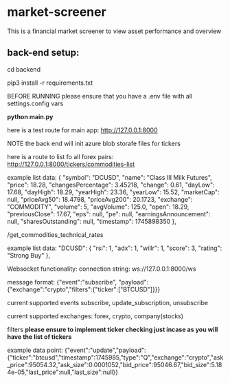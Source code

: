 # market-screener
This is a financial market screener to view asset performance and overview 

## back-end setup:

cd backend 

pip3 install -r requirements.txt

BEFORE RUNNING
please ensure that you have a .env file with all settings.config vars

**python main.py**

here is a test route for main app:
http://127.0.0.1:8000

NOTE the back end will init azure blob storafe files for tickers

here is a route to list fo all forex pairs:
http://127.0.0.1:8000/tickers/commodities-list

example list data:
{
    "symbol": "DCUSD",
    "name": "Class III Milk Futures",
    "price": 18.28,
    "changesPercentage": 3.45218,
    "change": 0.61,
    "dayLow": 17.68,
    "dayHigh": 18.29,
    "yearHigh": 23.36,
    "yearLow": 15.52,
    "marketCap": null,
    "priceAvg50": 18.4798,
    "priceAvg200": 20.1723,
    "exchange": "COMMODITY",
    "volume": 5,
    "avgVolume": 125.0,
    "open": 18.29,
    "previousClose": 17.67,
    "eps": null,
    "pe": null,
    "earningsAnnouncement": null,
    "sharesOutstanding": null,
    "timestamp": 1745898350
},

/get_commodities_technical_rates

example list data:
"DCUSD": {
        "rsi": 1,
        "adx": 1,
        "willr": 1,
        "score": 3,
        "rating": "Strong Buy"
    },


Websocket functionality:
connection string:
ws://127.0.0.1:8000/ws

message format:
{"event":"subscribe",
"payload":{"exchange":"crypto","filters":{"ticker":["BTCUSD"]}}}

current supported events
subscribe, update_subscription, unsubscribe

current supported exchanges:
forex, crypto, company(stocks)

filters **please ensure to implement ticker checking just incase as you will have the list of tickers**

example data point:
{"event":"update","payload":{"ticker":"btcusd","timestamp":1745985,"type":"Q","exchange":"crypto","ask_price":95054.32,"ask_size":0.0001052,"bid_price":95046.67,"bid_size":5.184e-05,"last_price":null,"last_size":null}}